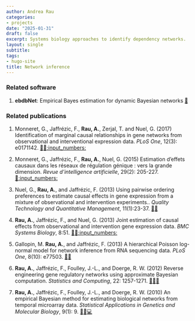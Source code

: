 ```yaml
---
author: Andrea Rau
categories:
- projects
date: "2025-01-31"
draft: false
excerpt: Systems biology approaches to identify dependency networks.
layout: single
subtitle:
tags:
- hugo-site
title: Network inference
---
```


### Related software

1. **ebdbNet**: Empirical Bayes estimation for dynamic Bayesian networks [:link:](http://cran.r-project.org/web/packages/ebdbNet)

### Related publications

1. Monneret, G., Jaffrézic, F., **Rau, A.**, Zerjal, T. and Nuel, G. (2017) Identification of marginal causal relationships in gene networks from observational and interventional expression data. *PLoS One*, 12(3): e0171142. [:link:](https://dx.doi.org/10.1371/journal.pone.0171142)[:page_facing_up:](http://journals.plos.org/plosone/article?id=10.1371/journal.pone.0171142)[:input_numbers:](https://github.com/Monneret/MarginalCausality)

1. Monneret, G., Jaffrézic, F., **Rau, A.**, Nuel, G. (2015) Estimation d’effets causaux dans les réseaux de régulation génique : vers la grande dimension. *Revue d’intelligence artificielle*, 29(2): 205-227.[:page_facing_up:](http://ria.revuesonline.com/article.jsp?articleId=20894)[:input_numbers:](https://github.com/andreamrau/GBNcausal)

1. Nuel, G., **Rau, A.**, and Jaffrézic, F. (2013) Using pairwise ordering preferences to estimate causal effects in gene expression from a mixture of observational and intervention experiments.. *Quality Technology and Quantitative Management*, 11(1):23-37. [:link:](https://dx.doi.org/10.1080/16843703.2014.11673323)[:page_facing_up:](http://web.it.nctu.edu.tw/~qtqm/qtqmpapers/2014V11N1/2014V11N1_F2.pdf)

1. **Rau, A.**, Jaffrézic, F., and Nuel, G. (2013) Joint estimation of causal effects from observational and intervention gene expression data. *BMC Systems Biology*, 8:51. [:link:](https://dx.doi.org/10.1186/1752-0509-7-111)[:page_facing_up:](http://www.biomedcentral.com/1752-0509/7/111/abstract)[:input_numbers:](https://github.com/andreamrau/GBNcausal)

1. Gallopin, M. **Rau, A.**, and Jaffrézic, F. (2013) A hierarchical Poisson log-normal model for network inference from RNA sequencing data. *PLoS One*, 8(10): e77503. [:link:](https://dx.doi.org/10.1371/journal.pone.0077503)[:page_facing_up:](http://www.plosone.org/article/info:doi/10.1371/journal.pone.0077503)

1. **Rau, A.**, Jaffrézic, F., Foulley, J.-L., and Doerge, R. W. (2012) Reverse engineering gene regulatory networks using approximate Bayesian computation. *Statistics and Computing*, 22: 1257-1271. [:link:](https://dx.doi.org/10.1007/s11222-011-9309-1)[:page_facing_up:](http://link.springer.com/article/10.1007/%2Fs11222-011-9309-1)[:arrows_counterclockwise:](https://arxiv.org/abs/1109.1402)

1. **Rau, A.**, Jaffrézic, F., Foulley, J.-L., and Doerge, R. W. (2010) An empirical Bayesian method for estimating biological networks from temporal microarray data. *Statistical Applications in Genetics and Molecular Biology*, 9(1): 9. [:link:](https://dx.doi.org/10.2202/1544-6115.1513)[:page_facing_up:](http://www.degruyter.com/view/j/sagmb.2010.9.1/sagmb.2010.9.1.1513/sagmb.2010.9.1.1513.xml)[:computer:](https://cran.r-project.org/web/packages/ebdbNet)

